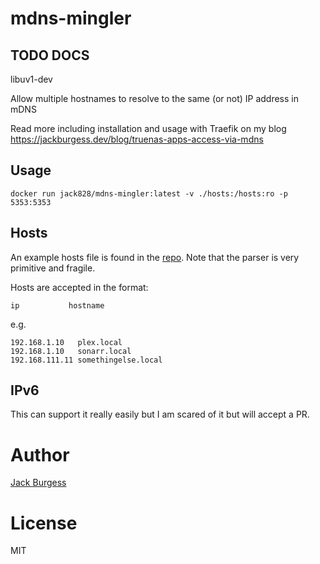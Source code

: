 # mdns-mingler

## TODO DOCS

libuv1-dev



Allow multiple hostnames to resolve to the same (or not) IP address in mDNS

Read more including installation and usage with Traefik on my blog <https://jackburgess.dev/blog/truenas-apps-access-via-mdns>

## Usage

```
docker run jack828/mdns-mingler:latest -v ./hosts:/hosts:ro -p 5353:5353
```

## Hosts

An example hosts file is found in the [repo](./hosts). Note that the parser is very primitive and fragile.

Hosts are accepted in the format:

```
ip           hostname
```

e.g.

```
192.168.1.10   plex.local
192.168.1.10   sonarr.local
192.168.111.11 somethingelse.local
```

## IPv6

This can support it really easily but I am scared of it but will accept a PR.

# Author

[Jack Burgess](https://jackburgess.dev)

# License

MIT
